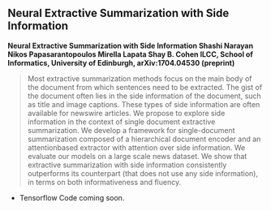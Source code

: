 ## Neural Extractive Summarization with Side Information


**Neural Extractive Summarization with Side Information Shashi Narayan
Nikos Papasarantopoulos Mirella Lapata Shay B. Cohen ILCC, School of
Informatics, University of Edinburgh, arXiv:1704.04530 (preprint)**

> Most extractive summarization methods focus on the main body of the
> document from which sentences need to be extracted.  The gist of the
> document often lies in the side information of the document, such as
> title and image captions. These types of side information are often
> available for newswire articles. We propose to explore side
> information in the context of single document extractive
> summarization. We develop a framework for single-document
> summarization composed of a hierarchical document encoder and an
> attentionbased extractor with attention over side information.  We
> evaluate our models on a large scale news dataset. We show that
> extractive summarization with side information consistently
> outperforms its counterpart (that does not use any side information),
> in terms on both informativeness and fluency.

       
* Tensorflow Code coming soon.